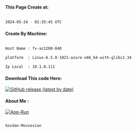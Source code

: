 
   
#### This Page Create at:

```bash

2024-05-24 - 02:35:45 UTC

```

#### Create By Machine:

```bash

Host Name : fv-az1200-840

platform  : Linux-6.5.0-1021-azure-x86_64-with-glibc2.34

Ip Local  : 10.1.0.111

```
#### Download This code Here:

[![GitHub release (latest by date)](https://img.shields.io/github/v/release/Gosdan-Movsesian/Gosdan?style=for-the-badge&label=Download)](https://github.com/Gosdan-Movsesian/Gosdan/releases) 

</p> 

#### About Me :

[![App-Run](https://github.com/Gosdan-Movsesian/Gosdan/actions/workflows/App-Run.yml/badge.svg)](https://github.com/Gosdan-Movsesian/Gosdan/actions/workflows/App-Run.yml)

```bash

Gosdan-Movsesian

```

